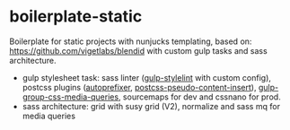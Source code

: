 # boilerplate-static

Boilerplate for static projects with nunjucks templating, based on: https://github.com/vigetlabs/blendid with custom gulp tasks and sass architecture.

* gulp stylesheet task: sass linter ([gulp-stylelint](https://www.npmjs.com/package/gulp-stylelint) with custom config), postcss plugins ([autoprefixer](https://www.npmjs.com/package/autoprefixer), [postcss-pseudo-content-insert](https://www.npmjs.com/package/postcss-pseudo-content-insert)), [gulp-group-css-media-queries](https://www.npmjs.com/package/gulp-group-css-media-queries), sourcemaps for dev and cssnano for prod.
* sass architecture: grid with susy grid (V2), normalize and sass mq for media queries 

